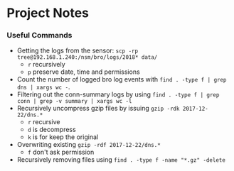 # Project Notes

### Useful Commands
* Getting the logs from the sensor: `scp -rp tree@192.168.1.240:/nsm/bro/logs/2018* data/`
    - `r` recursively
    - `p` preserve date, time and permissions
* Count the number of logged bro log events with `find . -type f | grep dns | xargs wc -`.
* Filtering out the conn-summary logs by using `find . -type f | grep conn | grep -v summary | xargs wc -l`
* Recursively uncompress gzip files by issuing `gzip -rdk 2017-12-22/dns.*`
    - `r` recursive
    - `d` is decompress
    - `k` is for keep the original
* Overwriting existing `gzip -rdf 2017-12-22/dns.*`
    - `f` don't ask permission
* Recursively removing files using `find . -type f -name "*.gz" -delete`



